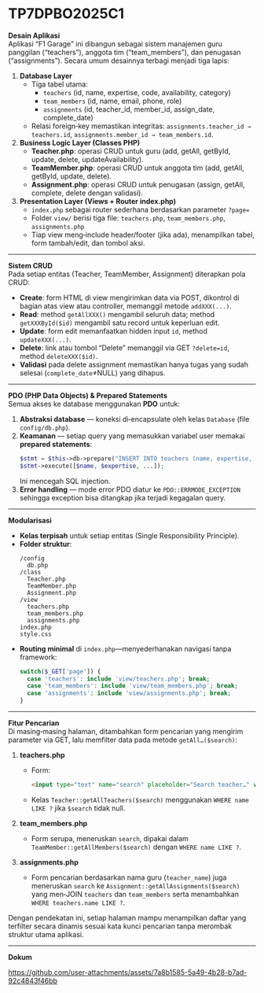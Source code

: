# TP7DPBO2025C1
**Desain Aplikasi**  
Aplikasi “F1 Garage” ini dibangun sebagai sistem manajemen guru panggilan (“teachers”), anggota tim (“team_members”), dan penugasan (“assignments”). Secara umum desainnya terbagi menjadi tiga lapis:  
1. **Database Layer**  
   - Tiga tabel utama:  
     - `teachers` (id, name, expertise, code, availability, category)  
     - `team_members` (id, name, email, phone, role)  
     - `assignments` (id, teacher_id, member_id, assign_date, complete_date)  
   - Relasi foreign‑key memastikan integritas: `assignments.teacher_id → teachers.id`, `assignments.member_id → team_members.id`.  
2. **Business Logic Layer (Classes PHP)**  
   - **Teacher.php**: operasi CRUD untuk guru (add, getAll, getById, update, delete, updateAvailability).  
   - **TeamMember.php**: operasi CRUD untuk anggota tim (add, getAll, getById, update, delete).  
   - **Assignment.php**: operasi CRUD untuk penugasan (assign, getAll, complete, delete dengan validasi).  
3. **Presentation Layer (Views + Router index.php)**  
   - `index.php` sebagai router sederhana berdasarkan parameter `?page=`  
   - Folder `view/` berisi tiga file: `teachers.php`, `team_members.php`, `assignments.php`  
   - Tiap view meng‑include header/footer (jika ada), menampilkan tabel, form tambah/edit, dan tombol aksi.

---

**Sistem CRUD**  
Pada setiap entitas (Teacher, TeamMember, Assignment) diterapkan pola CRUD:  
- **Create**: form HTML di view mengirimkan data via POST, dikontrol di bagian atas view atau controller, memanggil metode `addXXX(...)`.  
- **Read**: method `getAllXXX()` mengambil seluruh data; method `getXXXById($id)` mengambil satu record untuk keperluan edit.  
- **Update**: form edit memanfaatkan hidden input `id`, method `updateXXX(...)`.  
- **Delete**: link atau tombol “Delete” memanggil via GET `?delete=id`, method `deleteXXX($id)`.  
- **Validasi** pada delete assignment memastikan hanya tugas yang sudah selesai (`complete_date`≠NULL) yang dihapus.

---

**PDO (PHP Data Objects) & Prepared Statements**  
Semua akses ke database menggunakan **PDO** untuk:  
1. **Abstraksi database** — koneksi di‑encapsulate oleh kelas `Database` (file `config/db.php`).  
2. **Keamanan** — setiap query yang memasukkan variabel user memakai **prepared statements**:  
   ```php
   $stmt = $this->db->prepare("INSERT INTO teachers (name, expertise, ...) VALUES (?, ?, ...)");
   $stmt->execute([$name, $expertise, ...]);
   ```
   Ini mencegah SQL injection.  
3. **Error handling** — mode error PDO diatur ke `PDO::ERRMODE_EXCEPTION` sehingga exception bisa ditangkap jika terjadi kegagalan query.

---

**Modularisasi**  
- **Kelas terpisah** untuk setiap entitas (Single Responsibility Principle).  
- **Folder struktur**:  
  ```
  /config
    db.php
  /class
    Teacher.php
    TeamMember.php
    Assignment.php
  /view
    teachers.php
    team_members.php
    assignments.php
  index.php
  style.css
  ```  
- **Routing minimal** di `index.php`—menyederhanakan navigasi tanpa framework:  
  ```php
  switch($_GET['page']) {
    case 'teachers': include 'view/teachers.php'; break;
    case 'team_members': include 'view/team_members.php'; break;
    case 'assignments': include 'view/assignments.php'; break;
  }
  ```

---

**Fitur Pencarian**  
Di masing‑masing halaman, ditambahkan form pencarian yang mengirim parameter via GET, lalu memfilter data pada metode `getAll…($search)`:

1. **teachers.php**  
   - Form:  
     ```html
     <input type="text" name="search" placeholder="Search teacher…" value="<?= $_GET['search'] ?? '' ?>">
     ```  
   - Kelas `Teacher::getAllTeachers($search)` menggunakan `WHERE name LIKE ?` jika `$search` tidak null.

2. **team_members.php**  
   - Form serupa, meneruskan `search`, dipakai dalam `TeamMember::getAllMembers($search)` dengan `WHERE name LIKE ?`.

3. **assignments.php**  
   - Form pencarian berdasarkan nama guru (`teacher_name`) juga meneruskan `search` ke `Assignment::getAllAssignments($search)` yang men‑JOIN `teachers` dan `team_members` serta menambahkan `WHERE teachers.name LIKE ?`.

Dengan pendekatan ini, setiap halaman mampu menampilkan daftar yang terfilter secara dinamis sesuai kata kunci pencarian tanpa merombak struktur utama aplikasi.

---

**Dokum**

https://github.com/user-attachments/assets/7a8b1585-5a49-4b28-b7ad-92c4843f46bb

